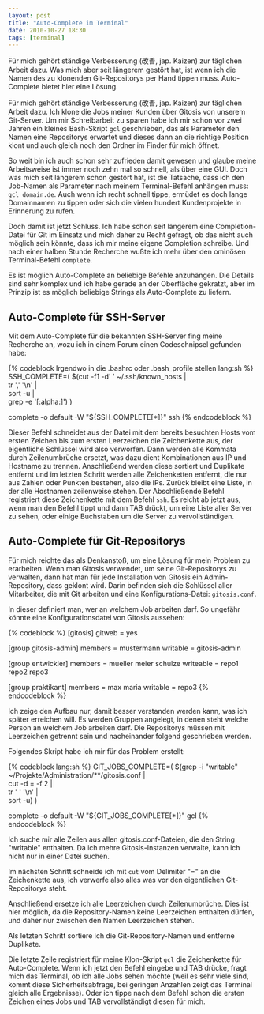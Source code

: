 ```yaml
---
layout: post
title: "Auto-Complete im Terminal"
date: 2010-10-27 18:30
tags: [terminal]
---
```


Für mich gehört ständige Verbesserung (改善, jap. Kaizen) zur täglichen Arbeit dazu. Was mich aber seit längerem gestört hat, ist wenn ich die Namen des zu klonenden Git-Repositorys per Hand tippen muss. Auto-Complete bietet hier eine Lösung.

<!-- more -->

Für mich gehört ständige Verbesserung (改善, jap. Kaizen) zur täglichen Arbeit dazu. Ich klone die Jobs meiner Kunden über Gitosis von unserem Git-Server. Um mir Schreibarbeit zu sparen habe ich mir schon vor zwei Jahren ein kleines Bash-Skript `gcl` geschrieben, das als Parameter den Namen eine Repositorys erwartet und dieses dann an die richtige Position klont und auch gleich noch den Ordner im Finder für mich öffnet.

So weit bin ich auch schon sehr zufrieden damit gewesen und glaube meine Arbeitsweise ist immer noch zehn mal so schnell, als über eine GUI. Doch was mich seit längerem schon gestört hat, ist die Tatsache, dass ich den Job-Namen als Parameter nach meinem Terminal-Befehl anhängen muss: `gcl domain.de`. Auch wenn ich recht schnell tippe, ermüdet es doch lange Domainnamen zu tippen oder sich die vielen hundert Kundenprojekte in Erinnerung zu rufen.

Doch damit ist jetzt Schluss. Ich habe schon seit längerem eine Completion-Datei für Git im Einsatz und mich daher zu Recht gefragt, ob das nicht auch möglich sein könnte, dass ich mir meine eigene Completion schreibe. Und nach einer halben Stunde Recherche wußte ich mehr über den ominösen Terminal-Befehl `complete`.

Es ist möglich Auto-Complete an beliebige Befehle anzuhängen. Die Details sind sehr komplex und ich habe gerade an der Oberfläche gekratzt, aber im Prinzip ist es möglich beliebige Strings als Auto-Complete zu liefern.

## Auto-Complete für SSH-Server

Mit dem Auto-Complete für die bekannten SSH-Server fing meine Recherche an, wozu ich in einem Forum einen Codeschnipsel gefunden habe:

{% codeblock Irgendwo in die .bashrc oder .bash_profile stellen lang:sh %}
SSH_COMPLETE=( $(cut -f1 -d' ' ~/.ssh/known_hosts |\
                  tr ',' '\n' |\
                  sort -u |\
                  grep -e '[:alpha:]') )

complete -o default -W "${SSH_COMPLETE[*]}" ssh
{% endcodeblock %}

Dieser Befehl schneidet aus der Datei mit dem bereits besuchten Hosts vom ersten Zeichen bis zum ersten Leerzeichen die Zeichenkette aus, der eigentliche Schlüssel wird also verworfen. Dann werden alle Kommata durch Zeilenumbrüche ersetzt, was dazu dient Kombinationen aus IP und Hostname zu trennen. Anschließend werden diese sortiert und Duplikate entfernt und im letzten Schritt werden alle Zeichenketten entfernt, die nur aus Zahlen oder Punkten bestehen, also die IPs. Zurück bleibt eine Liste, in der alle Hostnamen zeilenweise stehen. Der Abschließende Befehl registriert diese Zeichenkette mit dem Befehl `ssh`. Es reicht ab jetzt aus, wenn man den Befehl tippt und dann TAB drückt, um eine Liste aller Server zu sehen, oder einige Buchstaben um die Server zu vervollständigen.

## Auto-Complete für Git-Repositorys

Für mich reichte das als Denkanstoß, um eine Lösung für mein Problem zu erarbeiten. Wenn man Gitosis verwendet, um seine Git-Repositorys zu verwalten, dann hat man für jede Installation von Gitosis ein Admin-Repository, dass geklont wird. Darin befinden sich die Schlüssel aller Mitarbeiter, die mit Git arbeiten und eine Konfigurations-Datei: `gitosis.conf`.

In dieser definiert man, wer an welchem Job arbeiten darf. So ungefähr könnte eine Konfigurationsdatei von Gitosis aussehen:

{% codeblock %}
[gitosis]
gitweb = yes

[group gitosis-admin]
members = mustermann
writable = gitosis-admin

[group entwickler]
members = mueller meier schulze
writeable = repo1 repo2 repo3

[group praktikant]
members = max maria
writable = repo3
{% endcodeblock %}

Ich zeige den Aufbau nur, damit besser verstanden werden kann, was ich später erreichen will. Es werden Gruppen angelegt, in denen steht welche Person an welchem Job arbeiten darf. Die Repositorys müssen mit Leerzeichen getrennt sein und nacheinander folgend geschrieben werden.

Folgendes Skript habe ich mir für das Problem erstellt:

{% codeblock lang:sh %}
GIT_JOBS_COMPLETE=( $(grep -i "writable" ~/Projekte/Administration/**/gitosis.conf |\
                  cut -d = -f 2 |\
                  tr ' ' '\n' |\
                  sort -u) )

complete -o default -W "${GIT_JOBS_COMPLETE[*]}" gcl
{% endcodeblock %}


Ich suche mir alle Zeilen aus allen gitosis.conf-Dateien, die den String "writable" enthalten. Da ich mehre Gitosis-Instanzen verwalte, kann ich nicht nur in einer Datei suchen.

Im nächsten Schritt schneide ich mit `cut` vom Delimiter "=" an die Zeichenkette aus, ich verwerfe also alles was vor den eigentlichen Git-Repositorys steht.

Anschließend ersetze ich alle Leerzeichen durch Zeilenumbrüche. Dies ist hier möglich, da die Repository-Namen keine Leerzeichen enthalten dürfen, und daher nur zwischen den Namen Leerzeichen stehen.

Als letzten Schritt sortiere ich die Git-Repository-Namen und entferne Duplikate.

Die letzte Zeile registriert für meine Klon-Skript `gcl` die Zeichenkette für Auto-Complete. Wenn ich jetzt den Befehl eingebe und TAB drücke, fragt mich das Terminal, ob ich alle Jobs sehen möchte (weil es sehr viele sind, kommt diese Sicherheitsabfrage, bei geringen Anzahlen zeigt das Terminal gleich alle Ergebnisse). Oder ich tippe nach dem Befehl schon die ersten Zeichen eines Jobs und TAB vervollständigt diesen für mich.
